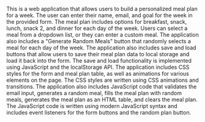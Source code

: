 This is a web application that allows users to build a personalized meal plan for a week. The user can enter their name, email, and goal for the week in the provided form. The meal plan includes options for breakfast, snack, lunch, snack 2,
and dinner for each day of the week. Users can select a meal from a dropdown list, or they can enter a custom meal. The application also includes a "Generate Random Meals" button that randomly selects a meal for each day of the week.
The application also includes save and load buttons that allow users to save their meal plan data to local storage and load it back into the form. The save and load functionality is implemented using JavaScript and the localStorage API.
The application includes CSS styles for the form and meal plan table, as well as animations for various elements on the page. The CSS styles are written using CSS animations and transitions.
The application also includes JavaScript code that validates the email input, generates a random meal, fills the meal plan with random meals, generates the meal plan as an HTML table, and clears the meal plan.
The JavaScript code is written using modern JavaScript syntax and includes event listeners for the form buttons and the random plan button.

